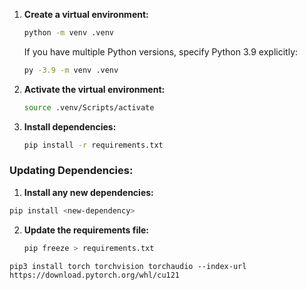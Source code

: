1. **Create a virtual environment:**

   ```bash
   python -m venv .venv
   ```

   If you have multiple Python versions, specify Python 3.9 explicitly:

   ```bash
   py -3.9 -m venv .venv
   ```

2. **Activate the virtual environment:**

   ```bash
   source .venv/Scripts/activate
   ```

3. **Install dependencies:**

   ```bash
   pip install -r requirements.txt
   ```

### **Updating Dependencies:**

1. **Install any new dependencies:**

```bash
pip install <new-dependency>
```

2. **Update the requirements file:**

   ```bash
   pip freeze > requirements.txt
   ```

```
pip3 install torch torchvision torchaudio --index-url https://download.pytorch.org/whl/cu121
```
